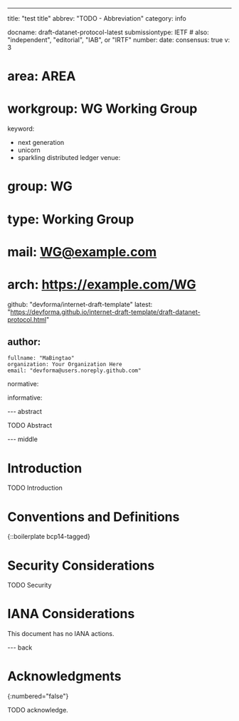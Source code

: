 ---
title: "test title"
abbrev: "TODO - Abbreviation"
category: info

docname: draft-datanet-protocol-latest
submissiontype: IETF  # also: "independent", "editorial", "IAB", or "IRTF"
number:
date:
consensus: true
v: 3
# area: AREA
# workgroup: WG Working Group
keyword:
 - next generation
 - unicorn
 - sparkling distributed ledger
venue:
#  group: WG
#  type: Working Group
#  mail: WG@example.com
#  arch: https://example.com/WG
  github: "devforma/internet-draft-template"
  latest: "https://devforma.github.io/internet-draft-template/draft-datanet-protocol.html"

author:
 -
    fullname: "MaBingtao"
    organization: Your Organization Here
    email: "devforma@users.noreply.github.com"

normative:

informative:


--- abstract

TODO Abstract


--- middle

# Introduction

TODO Introduction


# Conventions and Definitions

{::boilerplate bcp14-tagged}


# Security Considerations

TODO Security


# IANA Considerations

This document has no IANA actions.


--- back

# Acknowledgments
{:numbered="false"}

TODO acknowledge.
